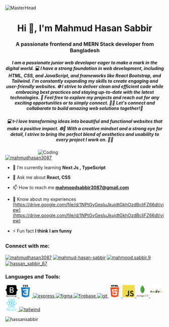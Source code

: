 
![MasterHead](https://camo.githubusercontent.com/5e3babfce4609dcd669a8f2a6d37b47c85486729942c57c5afbfc715f0b5dff7/68747470733a2f2f7777772e6469676974616c736f6c7574696f6e73657276696365732e636f6d2f696d672f73657276696365732f776562253230646576656c6f706d656e742e676966)
<h1 align="center">Hi 👋, I'm Mahmud Hasan Sabbir</h1>
<h3 align="center">A passionate frontend and MERN Stack developer from Bangladesh</h3>

<h5 align="center">I am a passionate junior web developer eager to make a mark in the digital world. 💻 I have a strong foundation in web development, including HTML, CSS, and JavaScript, and frameworks like React Bootstrap, and Tailwind. I'm constantly expanding my skills to create engaging and user-friendly websites. 🌐 I strive to deliver clean and efficient code while embracing best practices and staying up-to-date with the latest technologies. 🚀 Feel free to explore my projects and reach out for any exciting opportunities or to simply connect. 🚀💡 Let's connect and collaborate to build amazing web solutions together!🌟</h5>

<h5 align="center"> 💻✨ I love transforming ideas into beautiful and functional websites that make a positive impact. 🌐🌈 With a creative mindset and a strong eye for detail, I strive to bring the perfect blend of aesthetics and usability to every project I work on. 🔧🎨</h5>

<img align="right" alt="Coding" width="400" src="https://cdn.dribbble.com/users/1162077/screenshots/3848914/programmer.gif">

<p align="left"> <a href="https://twitter.com/mahmudhasan3087" target="blank"><img src="https://img.shields.io/twitter/follow/mahmudhasan3087?logo=twitter&style=for-the-badge" alt="mahmudhasan3087" /></a> </p>

- 🌱 I’m currently learning **Next Js , TypeScript**

- 💬 Ask me about **React, CSS**

- 📫 How to reach me **mahmoodsabbir3087@gmail.com**

- 📄 Know about my experiences [https://drive.google.com/file/d/1NPtGyGesluJkujdtGkhOzdBcliFZ66dI/view](https://drive.google.com/file/d/1NPtGyGesluJkujdtGkhOzdBcliFZ66dI/view)

- ⚡ Fun fact **I think I am funny**

<h3 align="left">Connect with me:</h3>
<p align="left">
<a href="https://twitter.com/mahmudhasan3087" target="blank"><img align="center" src="https://raw.githubusercontent.com/rahuldkjain/github-profile-readme-generator/master/src/images/icons/Social/twitter.svg" alt="mahmudhasan3087" height="30" width="40" /></a>
<a href="https://linkedin.com/in/mahmud-hasan-sabbir" target="blank"><img align="center" src="https://raw.githubusercontent.com/rahuldkjain/github-profile-readme-generator/master/src/images/icons/Social/linked-in-alt.svg" alt="mahmud-hasan-sabbir" height="30" width="40" /></a>
<a href="https://fb.com/mahmood.sabbir.9" target="blank"><img align="center" src="https://raw.githubusercontent.com/rahuldkjain/github-profile-readme-generator/master/src/images/icons/Social/facebook.svg" alt="mahmood.sabbir.9" height="30" width="40" /></a>
<a href="https://instagram.com/hassan_sabbir_87" target="blank"><img align="center" src="https://raw.githubusercontent.com/rahuldkjain/github-profile-readme-generator/master/src/images/icons/Social/instagram.svg" alt="hassan_sabbir_87" height="30" width="40" /></a>
</p>

<h3 align="left">Languages and Tools:</h3>
<p align="left"> <a href="https://getbootstrap.com" target="_blank" rel="noreferrer"> <img src="https://raw.githubusercontent.com/devicons/devicon/master/icons/bootstrap/bootstrap-plain-wordmark.svg" alt="bootstrap" width="40" height="40"/> </a> <a href="https://www.w3schools.com/css/" target="_blank" rel="noreferrer"> <img src="https://raw.githubusercontent.com/devicons/devicon/master/icons/css3/css3-original-wordmark.svg" alt="css3" width="40" height="40"/> </a> <a href="https://expressjs.com" target="_blank" rel="noreferrer"> <img src="https://encrypted-tbn0.gstatic.com/images?q=tbn:ANd9GcTtHxkkv_qITFSaNg8Sl2EYnabxPjvwKpv4bQ&usqp=CAU" alt="express" width="40" height="40"/> </a> <a href="https://www.figma.com/" target="_blank" rel="noreferrer"> <img src="https://www.vectorlogo.zone/logos/figma/figma-icon.svg" alt="figma" width="40" height="40"/> </a> <a href="https://firebase.google.com/" target="_blank" rel="noreferrer"> <img src="https://www.vectorlogo.zone/logos/firebase/firebase-icon.svg" alt="firebase" width="40" height="40"/> </a> <a href="https://git-scm.com/" target="_blank" rel="noreferrer"> <img src="https://www.vectorlogo.zone/logos/git-scm/git-scm-icon.svg" alt="git" width="40" height="40"/> </a> <a href="https://www.w3.org/html/" target="_blank" rel="noreferrer"> <img src="https://raw.githubusercontent.com/devicons/devicon/master/icons/html5/html5-original-wordmark.svg" alt="html5" width="40" height="40"/> </a> <a href="https://developer.mozilla.org/en-US/docs/Web/JavaScript" target="_blank" rel="noreferrer"> <img src="https://raw.githubusercontent.com/devicons/devicon/master/icons/javascript/javascript-original.svg" alt="javascript" width="40" height="40"/> </a> <a href="https://www.mongodb.com/" target="_blank" rel="noreferrer"> <img src="https://raw.githubusercontent.com/devicons/devicon/master/icons/mongodb/mongodb-original-wordmark.svg" alt="mongodb" width="40" height="40"/> </a> <a href="https://nodejs.org" target="_blank" rel="noreferrer"> <img src="https://raw.githubusercontent.com/devicons/devicon/master/icons/nodejs/nodejs-original-wordmark.svg" alt="nodejs" width="40" height="40"/> </a> <a href="https://reactjs.org/" target="_blank" rel="noreferrer"> <img src="https://raw.githubusercontent.com/devicons/devicon/master/icons/react/react-original-wordmark.svg" alt="react" width="40" height="40"/> </a> <a href="https://tailwindcss.com/" target="_blank" rel="noreferrer"> <img src="https://www.vectorlogo.zone/logos/tailwindcss/tailwindcss-icon.svg" alt="tailwind" width="40" height="40"/> </a> </p>

<p><img align="left" src="https://github-readme-stats.vercel.app/api/top-langs?username=hassansabbir&show_icons=true&locale=en&layout=compact" alt="hassansabbir" /></p>

